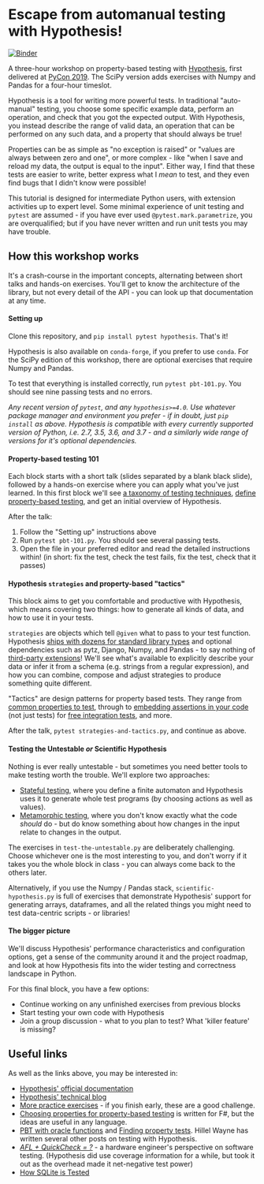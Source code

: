# Escape from automanual testing with Hypothesis!

[![Binder](http://mybinder.org/badge_logo.svg)](http://beta.mybinder.org/v2/gh/Zac-HD/escape-from-automanual-testing/experiments?filepath=demo.py)


A three-hour workshop on property-based testing with [Hypothesis](https://hypothesis.works),
first delivered at [PyCon 2019](https://us.pycon.org/2019/schedule/presentation/91/).
The SciPy version adds exercises with Numpy and Pandas for a four-hour timeslot.

Hypothesis is a tool for writing more powerful tests.  In traditional "auto-manual"
testing, you choose some specific example data, perform an operation, and check
that you got the expected output.  With Hypothesis, you instead describe the range
of valid data, an operation that can be performed on any such data, and a property
that should always be true!

Properties can be as simple as "no exception is raised" or "values are always between
zero and one", or more complex - like "when I save and reload my data, the output is
equal to the input".  Either way, I find that these tests are easier to write, better
express what I *mean* to test, and they even find bugs that I didn't know were possible!

This tutorial is designed for intermediate Python users, with extension activities up to expert level.
Some minimal experience of unit testing and `pytest` are assumed - if you have ever used
`@pytest.mark.parametrize`, you are overqualified; but if you have never written and run
unit tests you may have trouble.


## How this workshop works

It's a crash-course in the important concepts, alternating between short talks and
hands-on exercises.  You'll get to know the architecture of the library, but not
every detail of the API - you can look up that documentation at any time.


#### Setting up

Clone this repository, and `pip install pytest hypothesis`.  That's it!

Hypothesis is also available on `conda-forge`, if you prefer to use `conda`.
For the SciPy edition of this workshop, there are optional exercises that
require Numpy and Pandas.

To test that everything is installed correctly, run `pytest pbt-101.py`.
You should see nine passing tests and no errors.

*Any recent version of `pytest`, and any `hypothesis>=4.0`.
Use whatever package manager and environment you prefer - if in doubt,
just `pip install` as above.  Hypothesis is compatible with every currently
supported version of Python, i.e. 2.7, 3.5, 3.6, and 3.7 - and a similarly
wide range of versions for it's optional dependencies.*


#### Property-based testing 101

Each block starts with a short talk (slides separated by a blank black slide),
followed by a hands-on exercise where you can apply what you've just learned.
In this first block we'll see
[a taxonomy of testing techniques](https://www.hillelwayne.com/post/a-bunch-of-tests/),
[define property-based testing](https://hypothesis.works/articles/what-is-property-based-testing/),
 and get an initial overview of Hypothesis.

After the talk:

1. Follow the "Setting up" instructions above
2. Run `pytest pbt-101.py`.  You should see several passing tests.
3. Open the file in your preferred editor and read the detailed instructions within!
   (in short: fix the test, check the test fails, fix the test, check that it passes)


#### Hypothesis `strategies` and property-based "tactics"

This block aims to get you comfortable and productive with Hypothesis, which means
covering two things: how to generate all kinds of data, and how to use it in your tests.

`strategies` are objects which tell `@given` what to pass to your test function.
Hypothesis [ships with dozens for standard library types](https://hypothesis.readthedocs.io/en/latest/data.html)
and optional dependencies such as pytz, Django, Numpy, and Pandas - to say nothing of
[third-party extensions](https://hypothesis.readthedocs.io/en/latest/strategies.html)!
We'll see what's available to explicitly describe your data or infer it from a schema
(e.g. strings from a regular expression), and how you can combine, compose and adjust
strategies to produce something quite different.

"Tactics" are design patterns for property based tests.  They range from
[common properties to test](https://fsharpforfunandprofit.com/posts/property-based-testing-2/),
through to [embedding assertions in your code](https://blog.regehr.org/archives/1091)
(not just tests) for [free integration tests](https://www.hillelwayne.com/post/pbt-contracts/),
and more.

After the talk, `pytest strategies-and-tactics.py`, and continue as above.


#### Testing the Untestable *or* Scientific Hypothesis

Nothing is ever really untestable - but sometimes you need better tools to make
testing worth the trouble.  We'll explore two approaches:

- [Stateful testing](https://hypothesis.works/articles/rule-based-stateful-testing/),
  where you define a finite automaton and Hypothesis uses it to generate whole test
  programs (by choosing actions as well as values).
- [Metamorphic testing](https://www.hillelwayne.com/post/metamorphic-testing/),
  where you don't know exactly what the code *should* do - but do know something
  about how changes in the input relate to changes in the output.

The exercises in `test-the-untestable.py` are deliberately challenging.  Choose
whichever one is the most interesting to you, and don't worry if it takes you the
whole block in class - you can always come back to the others later.

Alternatively, if you use the Numpy / Pandas stack, `scientific-hypothesis.py` is
full of exercises that demonstrate Hypothesis' support for generating arrays,
dataframes, and all the related things you might need to test data-centric scripts -
or libraries!


#### The bigger picture

We'll discuss Hypothesis' performance characteristics and configuration options,
get a sense of the community around it and the project roadmap, and look at how
Hypothesis fits into the wider testing and correctness landscape in Python.

For this final block, you have a few options:

- Continue working on any unfinished exercises from previous blocks
- Start testing your own code with Hypothesis
- Join a group discussion - what to you plan to test?  What 'killer feature'
  is missing?


## Useful links

As well as the links above, you may be interested in:

- [Hypothesis' official documentation](https://hypothesis.readthedocs.io/)
- [Hypothesis' technical blog](https://hypothesis.works/articles/technical/)
- [More practice exercises](https://github.com/DRmacIver/hypothesis-training) -
  if you finish early, these are a good challenge.
- [Choosing properties for property-based testing](https://fsharpforfunandprofit.com/posts/property-based-testing-2/)
  is written for F#, but the ideas are useful in any language.
- [PBT with oracle functions](https://www.hillelwayne.com/post/hypothesis-oracles/)
  and [Finding property tests](https://www.hillelwayne.com/post/contract-examples/).
  Hillel Wayne has written several other posts on testing with Hypothesis.
- [*AFL + QuickCheck = ?*](https://danluu.com/testing/) - a hardware engineer's
  perspective on software testing.  (Hypothesis did use coverage information for
  a while, but took it out as the overhead made it net-negative test power)
- [How SQLite is Tested](https://www.sqlite.org/testing.html)
